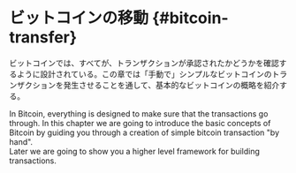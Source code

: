 # ビットコインの移動 {#bitcoin-transfer}

ビットコインでは、すべてが、トランザクションが承認されたかどうかを確認するように設計されている。この章では「手動で」シンプルなビットコインのトランザクションを発生させることを通して、基本的なビットコインの概略を紹介する。

In Bitcoin, everything is designed to make sure that the transactions go through. In this chapter we are going to introduce the basic concepts of Bitcoin by guiding you through a creation of simple bitcoin transaction "by hand".  
Later we are going to show you a higher level framework for building transactions.

